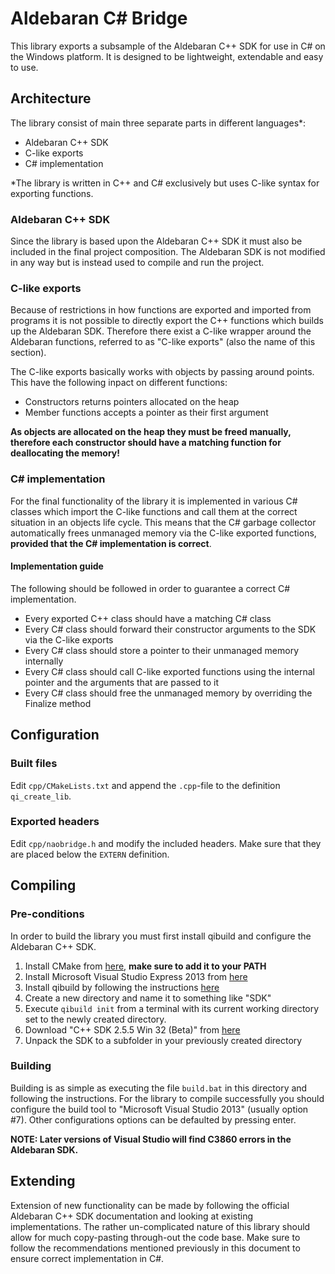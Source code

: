 # Aldebaran C# Bridge
This library exports a subsample of the Aldebaran C++ SDK for use in C# on the Windows platform. It is designed to be lightweight, extendable and easy to use.

## Architecture
The library consist of main three separate parts in different languages*:
- Aldebaran C++ SDK
- C-like exports
- C# implementation

*The library is written in C++ and C# exclusively but uses C-like syntax for exporting functions.

### Aldebaran C++ SDK
Since the library is based upon the Aldebaran C++ SDK it must also be included in the final project composition. The Aldebaran SDK is not modified in any way but is instead used to compile and run the project.

### C-like exports
Because of restrictions in how functions are exported and imported from programs it is not possible to directly export the C++ functions which builds up the Aldebaran SDK. Therefore there exist a C-like wrapper around the Aldebaran functions, referred to as "C-like exports" (also the name of this section).

The C-like exports basically works with objects by passing around points. This have the following inpact on different functions:
- Constructors returns pointers allocated on the heap
- Member functions accepts a pointer as their first argument

**As objects are allocated on the heap they must be freed manually, therefore each constructor should have a matching function for deallocating the memory!**

### C# implementation
For the final functionality of the library it is implemented in various C# classes which import the C-like functions and call them at the correct situation in an objects life cycle. This means that the C# garbage collector automatically frees unmanaged memory via the C-like exported functions, **provided that the C# implementation is correct**.

#### Implementation guide
The following should be followed in order to guarantee a correct C# implementation.
- Every exported C++ class should have a matching C# class
- Every C# class should forward their constructor arguments to the SDK via the C-like exports
- Every C# class should store a pointer to their unmanaged memory internally
- Every C# class should call C-like exported functions using the internal pointer and the arguments that are passed to it
- Every C# class should free the unmanaged memory by overriding the Finalize method

## Configuration
### Built files
Edit `cpp/CMakeLists.txt` and append the `.cpp`-file to the definition `qi_create_lib`.

### Exported headers
Edit `cpp/naobridge.h` and modify the included headers. Make sure that they are placed below the `EXTERN` definition.

## Compiling
### Pre-conditions
In order to build the library you must first install qibuild and configure the Aldebaran C++ SDK.

1. Install CMake from [here](https://cmake.org/download/), **make sure to add it to your PATH**
2. Install Microsoft Visual Studio Express 2013 from [here](https://www.microsoft.com/en-us/download/details.aspx?id=48131)
3. Install qibuild by following the instructions [here](https://github.com/aldebaran/qibuild)
4. Create a new directory and name it to something like "SDK"
5. Execute `qibuild init` from a terminal with its current working directory set to the newly created directory.
6. Download "C++ SDK 2.5.5 Win 32 (Beta)" from [here](https://developer.softbankrobotics.com/us-en/downloads/pepper)
7. Unpack the SDK to a subfolder in your previously created directory

### Building
Building is as simple as executing the file `build.bat` in this directory and following the instructions. For the library to compile successfully you should configure the build tool to "Microsoft Visual Studio 2013" (usually option #7). Other configurations options can be defaulted by pressing enter.

**NOTE: Later versions of Visual Studio will find C3860 errors in the Aldebaran SDK.**

## Extending
Extension of new functionality can be made by following the official Aldebaran C++ SDK documentation and looking at existing implementations. The rather un-complicated nature of this library should allow for much copy-pasting through-out the code base. Make sure to follow the recommendations mentioned previously in this document to ensure correct implementation in C#.
